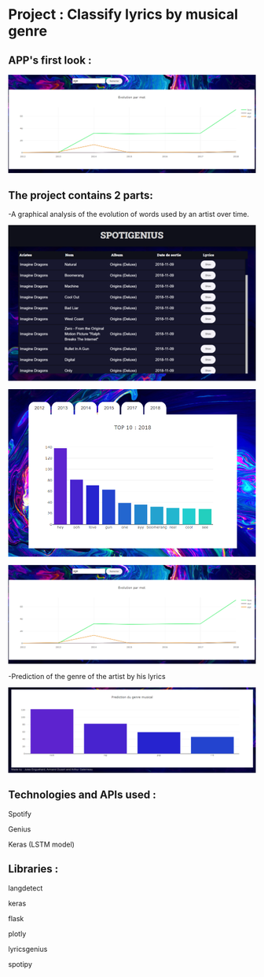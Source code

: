 # Project : Classify lyrics by musical genre
## APP's first look :
![plot_look](/markdown_img/word_ev.PNG)

## The project contains 2 parts:
-A graphical analysis of the evolution of words used by an artist over time.<p>
![artist_look](/markdown_img/artist_first_look.PNG)<p>
![bar_look](/markdown_img/bar_graph.PNG)<p>
![plot_look](/markdown_img/word_ev.PNG)<p>
-Prediction of the genre of the artist by his lyrics<p>
![lstm_look](/markdown_img/lstm_predict.PNG)<p>
## Technologies and APIs used : 
<p>
Spotify
<p>
Genius
<p>
Keras (LSTM model)

## Libraries : 
<p>
langdetect<p>
keras<p>
flask<p>
plotly<p>
lyricsgenius<p>
spotipy<p>
